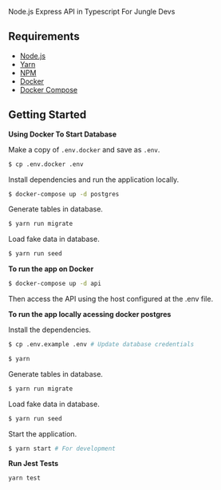 Node.js Express API in Typescript For Jungle Devs

## Requirements

- [Node.js](https://yarnpkg.com/en/docs/install)
- [Yarn](https://yarnpkg.com/en/docs/install)
- [NPM](https://docs.npmjs.com/getting-started/installing-node)
- [Docker](https://docs.docker.com/install/)
- [Docker Compose](https://docs.docker.com/compose/install/)

## Getting Started

**Using Docker To Start Database**

Make a copy of `.env.docker` and save as `.env`.

```bash
$ cp .env.docker .env
```

Install dependencies and run the application locally.

```bash
$ docker-compose up -d postgres

```

Generate tables in database.
```bash
$ yarn run migrate
```

Load fake data in database.

```bash
$ yarn run seed
```

**To run the app on Docker**
```bash
$ docker-compose up -d api
```
Then access the API using the host configured at the .env file.


**To run the app locally acessing docker postgres**

Install the dependencies.

```bash
$ cp .env.example .env # Update database credentials

$ yarn
```

Generate tables in database.
```bash
$ yarn run migrate
```

Load fake data in database.

```bash
$ yarn run seed
```

Start the application.

```bash
$ yarn start # For development
```

**Run Jest Tests**
```
yarn test
```



